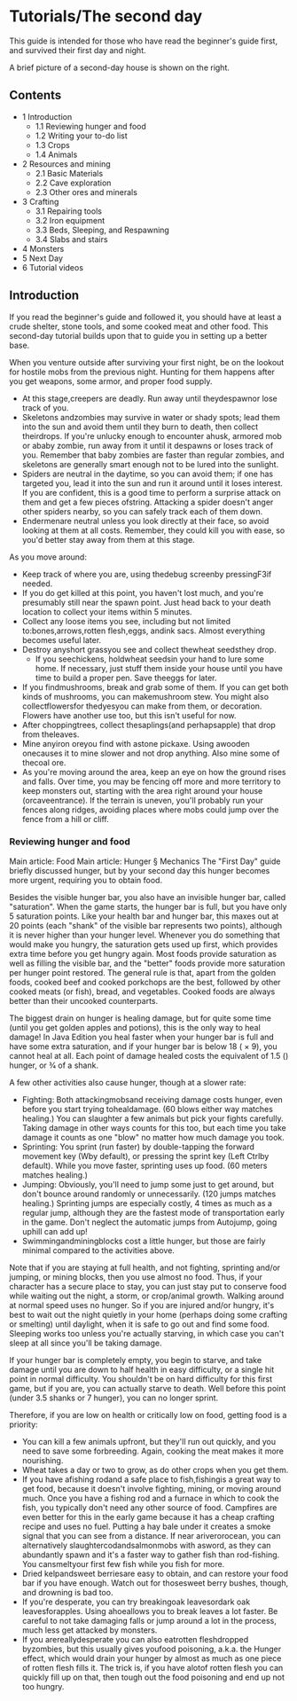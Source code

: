 # Tutorials/The second day
This guide is intended for those who have read the beginner's guide first, and survived their first day and night.

A brief picture of a second-day house is shown on the right.

## Contents
- 1 Introduction
	- 1.1 Reviewing hunger and food
	- 1.2 Writing your to-do list
	- 1.3 Crops
	- 1.4 Animals
- 2 Resources and mining
	- 2.1 Basic Materials
	- 2.2 Cave exploration
	- 2.3 Other ores and minerals
- 3 Crafting
	- 3.1 Repairing tools
	- 3.2 Iron equipment
	- 3.3 Beds, Sleeping, and Respawning
	- 3.4 Slabs and stairs
- 4 Monsters
- 5 Next Day
- 6 Tutorial videos

## Introduction
If you read the beginner's guide and followed it, you should have at least a crude shelter, stone tools, and some cooked meat and other food. This second-day tutorial builds upon that to guide you in setting up a better base.

When you venture outside after surviving your first night, be on the lookout for hostile mobs from the previous night. Hunting for them happens after you get weapons, some armor, and proper food supply.

- At this stage,creepers are deadly. Run away until theydespawnor lose track of you.
- Skeletons andzombies may survive in water or shady spots; lead them into the sun and avoid them until they burn to death, then collect theirdrops. If you're unlucky enough to encounter ahusk, armored mob or ababy zombie, run away from it until it despawns or loses track of you. Remember that baby zombies are faster than regular zombies, and skeletons are generally smart enough not to be lured into the sunlight.
- Spiders are neutral in the daytime, so you can avoid them; if one has targeted you, lead it into the sun and run it around until it loses interest. If you are confident, this is a good time to perform a surprise attack on them and get a few pieces ofstring. Attacking a spider doesn't anger other spiders nearby, so you can safely track each of them down.
- Endermenare neutral unless you look directly at their face, so avoid looking at them at all costs. Remember, they could kill you with ease, so you'd better stay away from them at this stage.

As you move around:

- Keep track of where you are, using thedebug screenby pressingF3if needed.
- If you do get killed at this point, you haven't lost much, and you're presumably still near the spawn point. Just head back to your death location to collect your items within 5 minutes.
- Collect any loose items you see, including but not limited to:bones,arrows,rotten flesh,eggs, andink sacs. Almost everything becomes useful later.
- Destroy anyshort grassyou see and collect thewheat seedsthey drop.
	- If you seechickens, holdwheat seedsin your hand to lure some home. If necessary, just stuff them inside your house until you have time to build a proper pen. Save theeggs for later.
- If you findmushrooms, break and grab some of them. If you can get both kinds of mushrooms, you can makemushroom stew. You might also collectflowersfor thedyesyou can make from them, or decoration. Flowers have another use too, but this isn't useful for now.
- After choppingtrees, collect thesaplings(and perhapsapple) that drop from theleaves.
- Mine anyiron oreyou find with astone pickaxe. Using awooden onecauses it to mine slower and not drop anything. Also mine some of thecoal ore.
- As you're moving around the area, keep an eye on how the ground rises and falls. Over time, you may be fencing off more and more territory to keep monsters out, starting with the area right around your house (orcaveentrance). If the terrain is uneven, you'll probably run your fences along ridges, avoiding places where mobs could jump over the fence from a hill or cliff.

### Reviewing hunger and food
Main article: Food
Main article: Hunger § Mechanics
The "First Day" guide briefly discussed hunger, but by your second day this hunger becomes more urgent, requiring you to obtain food.

Besides the visible hunger bar, you also have an invisible hunger bar, called "saturation". When the game starts, the hunger bar is full, but you have only 5 saturation points. Like your health bar and hunger bar, this maxes out at 20 points (each "shank" of the visible bar represents two points), although it is never higher than your hunger level.  Whenever you do something that would make you hungry, the saturation gets used up first, which provides extra time before you get hungry again. Most foods provide saturation as well as filling the visible bar, and the "better" foods provide more saturation per hunger point restored. The general rule is that, apart from the golden foods, cooked beef and cooked porkchops are the best, followed by other cooked meats (or fish), bread, and vegetables. Cooked foods are always better than their uncooked counterparts.

The biggest drain on hunger is healing damage, but for quite some time (until you get golden apples and potions), this is the only way to heal damage! In Java Edition you heal faster when your hunger bar is full and have some extra saturation, and if your hunger bar is below 18 ( × 9), you cannot heal at all.  Each point of damage healed costs the equivalent of 1.5 () hunger, or 3⁄4 of a shank.

A few other activities also cause hunger, though at a slower rate:

- Fighting: Both attackingmobsand receiving damage costs hunger, even before you start trying tohealdamage. (60 blows either way matches healing.) You can slaughter a few animals but pick your fights carefully. Taking damage in other ways counts for this too, but each time you take damage it counts as one "blow" no matter how much damage you took.
- Sprinting: You sprint (run faster) by double-tapping the forward movement key (Wby default), or pressing the sprint key (Left Ctrlby default). While you move faster, sprinting uses up food. (60 meters matches healing.)
- Jumping: Obviously, you'll need to jump some just to get around, but don't bounce around randomly or unnecessarily. (120 jumps matches healing.) Sprinting jumps are especially costly, 4 times as much as a regular jump, although they are the fastest mode of transportation early in the game.  Don't neglect the automatic jumps from Autojump, going uphill can add up!
- Swimmingandminingblocks cost a little hunger, but those are fairly minimal compared to the activities above.

Note that if you are staying at full health, and not fighting, sprinting and/or jumping, or mining blocks, then you use almost no food. Thus, if your character has a secure place to stay, you can just stay put to conserve food while waiting out the night, a storm, or crop/animal growth. Walking around at normal speed uses no hunger.  So if you are injured and/or hungry, it's best to wait out the night quietly in your home (perhaps doing some crafting or smelting) until daylight, when it is safe to go out and find some food. Sleeping works too unless you're actually starving, in which case you can't sleep at all since you'll be taking damage.

If your hunger bar is completely empty, you begin to starve, and take damage until you are down to half health in easy difficulty, or a single hit point in normal difficulty. You shouldn't be on hard difficulty for this first game, but if you are, you can actually starve to death. Well before this point (under 3.5 shanks or 7 hunger), you can no longer sprint.

Therefore, if you are low on health or critically low on food, getting food is a priority:

- You can kill a few animals upfront, but they'll run out quickly, and you need to save some forbreeding. Again, cooking the meat makes it more nourishing.
- Wheat takes a day or two to grow, as do other crops when you get them.
- If you have afishing rodand a safe place to fish,fishingis a great way to get food, because it doesn't involve fighting, mining, or moving around much. Once you have a fishing rod and a furnace in which to cook the fish, you typically don't need any other source of food. Campfires are even better for this in the early game because it has a cheap crafting recipe and uses no fuel. Putting a hay bale under it creates a smoke signal that you can see from a distance. If near ariverorocean, you can alternatively slaughtercodandsalmonmobs with asword, as they can abundantly spawn and it's a faster way to gather fish than rod-fishing. You cansmeltyour first few fish while you fish for more.
- Dried kelpandsweet berriesare easy to obtain, and can restore your food bar if you have enough. Watch out for thosesweet berry bushes, though, and drowning is bad too.
- If you're desperate, you can try breakingoak leavesordark oak leavesforapples. Using ahoeallows you to break leaves a lot faster. Be careful to not take damaging falls or jump around a lot in the process, much less get attacked by monsters.
- If you arereallydesperate you can also eatrotten fleshdropped byzombies, but this usually gives youfood poisoning, a.k.a. the Hunger effect, which would drain your hunger by almost as much as one piece of rotten flesh fills it. The trick is, if you have alotof rotten flesh you can quickly fill up on that, then tough out the food poisoning and end up not too hungry.


